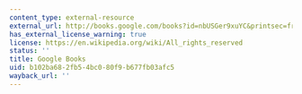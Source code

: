 ```yaml
---
content_type: external-resource
external_url: http://books.google.com/books?id=nbUSGer9xuYC&printsec=frontcover
has_external_license_warning: true
license: https://en.wikipedia.org/wiki/All_rights_reserved
status: ''
title: Google Books
uid: b102ba68-2fb5-4bc0-80f9-b677fb03afc5
wayback_url: ''
---
```


